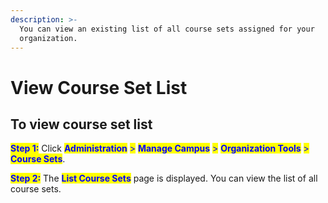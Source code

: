 ```yaml
---
description: >-
  You can view an existing list of all course sets assigned for your
  organization.
---
```


# View Course Set List

## **To view course set list**

<mark style="color:blue;">**Step 1:**</mark>  Click <mark style="color:blue;">**Administration**</mark> <mark style="color:blue;"></mark><mark style="color:blue;">></mark> <mark style="color:blue;"></mark><mark style="color:blue;">**Manage Campus**</mark> <mark style="color:blue;"></mark><mark style="color:blue;">></mark> <mark style="color:blue;"></mark><mark style="color:blue;">**Organization Tools**</mark> <mark style="color:blue;"></mark><mark style="color:blue;">></mark> <mark style="color:blue;"></mark><mark style="color:blue;">**Course Sets**</mark>.

<mark style="color:blue;">**Step 2:**</mark>  The <mark style="color:blue;">**List Course Sets**</mark> page is displayed. You can view the list of all course sets.
